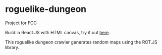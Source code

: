 # roguelike-dungeon

Project for FCC

Build in React.JS with HTML canvas, try it out [here](https://roguelike-dungeon.firebaseapp.com/).

This roguelike dungeon crawler generates random maps using the ROT.JS library.
